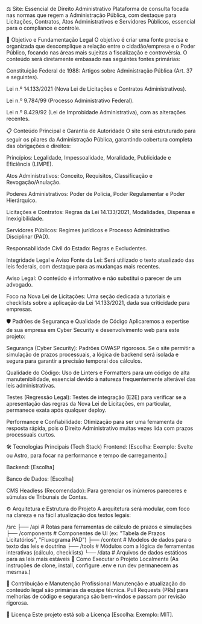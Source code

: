 ⚖️ Site: Essencial de Direito Administrativo
Plataforma de consulta focada nas normas que regem a Administração Pública, com destaque para Licitações, Contratos, Atos Administrativos e Servidores Públicos, essencial para o compliance e controle.

🎯 Objetivo e Fundamentação Legal
O objetivo é criar uma fonte precisa e organizada que descomplique a relação entre o cidadão/empresa e o Poder Público, focando nas áreas mais sujeitas a fiscalização e controvérsia. O conteúdo será diretamente embasado nas seguintes fontes primárias:

Constituição Federal de 1988: Artigos sobre Administração Pública (Art. 37 e seguintes).

Lei n.º 14.133/2021 (Nova Lei de Licitações e Contratos Administrativos).

Lei n.º 9.784/99 (Processo Administrativo Federal).

Lei n.º 8.429/92 (Lei de Improbidade Administrativa), com as alterações recentes.

📋 Conteúdo Principal e Garantia de Autoridade
O site será estruturado para seguir os pilares da Administração Pública, garantindo cobertura completa das obrigações e direitos:

Princípios: Legalidade, Impessoalidade, Moralidade, Publicidade e Eficiência (LIMPE).

Atos Administrativos: Conceito, Requisitos, Classificação e Revogação/Anulação.

Poderes Administrativos: Poder de Polícia, Poder Regulamentar e Poder Hierárquico.

Licitações e Contratos: Regras da Lei 14.133/2021, Modalidades, Dispensa e Inexigibilidade.

Servidores Públicos: Regimes jurídicos e Processo Administrativo Disciplinar (PAD).

Responsabilidade Civil do Estado: Regras e Excludentes.

Integridade Legal e Aviso
Fonte da Lei: Será utilizado o texto atualizado das leis federais, com destaque para as mudanças mais recentes.

Aviso Legal: O conteúdo é informativo e não substitui o parecer de um advogado.

Foco na Nova Lei de Licitações: Uma seção dedicada a tutoriais e checklists sobre a aplicação da Lei 14.133/2021, dada sua criticidade para empresas.

🛡️ Padrões de Segurança e Qualidade de Código
Aplicaremos a expertise de sua empresa em Cyber Security e desenvolvimento web para este projeto:

Segurança (Cyber Security): Padrões OWASP rigorosos. Se o site permitir a simulação de prazos processuais, a lógica de backend será isolada e segura para garantir a precisão temporal dos cálculos.

Qualidade do Código: Uso de Linters e Formatters para um código de alta manutenibilidade, essencial devido à natureza frequentemente alterável das leis administrativas.

Testes (Regressão Legal): Testes de integração (E2E) para verificar se a apresentação das regras da Nova Lei de Licitações, em particular, permanece exata após qualquer deploy.

Performance e Confiabilidade: Otimização para ser uma ferramenta de resposta rápida, pois o Direito Administrativo muitas vezes lida com prazos processuais curtos.

🛠️ Tecnologias Principais (Tech Stack)
Frontend: [Escolha: Exemplo: Svelte ou Astro, para focar na performance e tempo de carregamento.]

Backend: [Escolha]

Banco de Dados: [Escolha]

CMS Headless (Recomendado): Para gerenciar os inúmeros pareceres e súmulas de Tribunais de Contas.

⚙️ Arquitetura e Estrutura do Projeto
A arquitetura será modular, com foco na clareza e na fácil atualização dos textos legais:

/src
├── /api              # Rotas para ferramentas de cálculo de prazos e simulações
├── /components       # Componentes de UI (ex: "Tabela de Prazos Licitatórios", "Fluxograma PAD")
├── /content          # Modelos de dados para o texto das leis e doutrina
├── /tools            # Módulos com a lógica de ferramentas interativas (cálculo, checklists)
└── /data             # Arquivos de dados estáticos para as leis mais estáveis
🚀 Como Executar o Projeto Localmente
(As instruções de clone, install, configure .env e run dev permanecem as mesmas.)

🤝 Contribuição e Manutenção Profissional
Manutenção e atualização do conteúdo legal são primárias da equipe técnica. Pull Requests (PRs) para melhorias de código e segurança são bem-vindos e passam por revisão rigorosa.

📝 Licença
Este projeto está sob a Licença [Escolha: Exemplo: MIT].